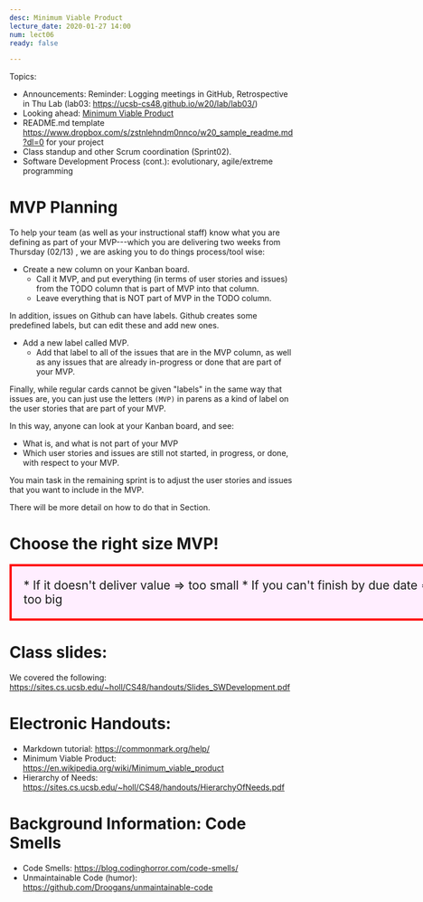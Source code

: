 ```yaml
---
desc: Minimum Viable Product
lecture_date: 2020-01-27 14:00
num: lect06
ready: false

---
```



Topics: 
* Announcements: Reminder: Logging meetings in GitHub, Retrospective in Thu Lab (lab03: <https://ucsb-cs48.github.io/w20/lab/lab03/>)
* Looking ahead: [Minimum Viable Product](https://en.wikipedia.org/wiki/Minimum_viable_product)
* README.md template <https://www.dropbox.com/s/zstnlehndm0nnco/w20_sample_readme.md?dl=0> for your project
* Class standup and other Scrum coordination (Sprint02).
* Software Development Process (cont.): evolutionary, agile/extreme programming


# MVP Planning

To help your team (as well as your instructional staff) know what you are defining as part of your MVP---which you are delivering two weeks from Thursday (02/13)
, we are asking you to do things process/tool wise:

* Create a new column on your Kanban board.  
   * Call it MVP, and put everything (in terms of user stories and issues) from the TODO column that is part of MVP into that column.
   * Leave everything that is NOT part of MVP in the TODO column.
   
In addition, issues on Github can have labels.  Github creates some predefined labels, but can edit these and add new ones.

* Add a new label called MVP.
   * Add that label to all of the issues that are in the MVP column, as well as any issues that are already in-progress or done
      that are part of your MVP.
 
Finally, while regular cards cannot be given "labels" in the same way that issues are, you can just use the letters `(MVP)` in parens
as a kind of label on the user stories that are part of your MVP.

In this way, anyone can look at your Kanban board, and see:
* What is, and what is not part of your MVP
* Which user stories and issues are still not started, in progress, or done, with respect to your MVP.


You main task in the remaining sprint is to adjust the user stories and issues that you want to include in the MVP.

There will be more detail on how to do that in Section.

# Choose the right size MVP!

<div style="font-size: 150%; width: 35em; margin-left:auto; margin-right:auto; background-color: #fef; border: 4px solid red; padding:1em;" markdown="1">
* If it doesn't deliver value ⇒ too small
* If you can't finish by due date ⇒ too big
</div>

# Class slides: 
We covered the following:
<https://sites.cs.ucsb.edu/~holl/CS48/handouts/Slides_SWDevelopment.pdf>

# Electronic Handouts:
* Markdown tutorial: <https://commonmark.org/help/>
* Minimum Viable Product: <https://en.wikipedia.org/wiki/Minimum_viable_product>
* Hierarchy of Needs: <https://sites.cs.ucsb.edu/~holl/CS48/handouts/HierarchyOfNeeds.pdf> 
	
	
# Background Information: Code Smells
* Code Smells: <https://blog.codinghorror.com/code-smells/>
* Unmaintainable Code (humor): <https://github.com/Droogans/unmaintainable-code>